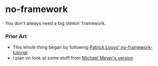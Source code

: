 # no-framework

You don't always need a big stinkin' framework.

### Prior Art
- This whole thing began by following [Patrick Louys' no-framework-tutorial](https://github.com/PatrickLouys/no-framework-tutorial)
- I plan on look at some stuff from [Michael Meyer's version](https://medium.com/@mmeyer/frameworkless-or-how-i-use-php-bf0b119536ad)